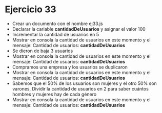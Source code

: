 # Ejercicio 33

- Crear un documento con el nombre ej33.js
- Declarar la cariable **cantidadDeUsuarios** y asignar el valor 100
- Incrementar la cantidad de usuarios en 5
- Mostrar en consola la cantidad de usuarios en este momento y el mensaje: Cantidad de usuarios: **cantidadDeUsuarios**
- Se dieron de baja 3 usuarios
- Mostrar en consola la cantidad de usuarios en este momento y el mensaje: Cantidad de usuarios: **cantidadDeUsuarios**
- Compramos una empresa y los usuarios se duplicaron
- Mostrar en consola la cantidad de usuarios en este momento y el mensaje: Cantidad de usuarios: **cantidadDeUsuarios**
- Sabemos que el 50% de los usuarios son mujeres y el otro 50% son varones, Dividir la cantidad de usuarios en 2 para saber cuántos hombres y mujeres hay de cada género
- Mostrar en consola la cantidad de usuarios en este momento y el mensaje: Cantidad de usuarios: **cantidadDeUsuarios**